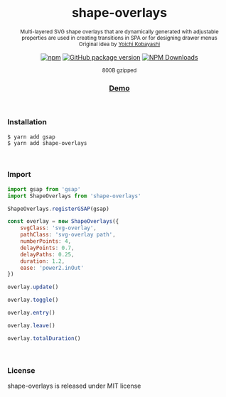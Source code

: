 <div align="center">
<br>

<h1>shape-overlays</h1>
<p><sup>Multi-layered SVG shape overlays that are dynamically generated with adjustable<br>
properties are used in creating transitions in SPA or for designing drawer menus<br>
Original idea by <a href="https://www.tplh.net/">Yoichi Kobayashi</a></sup></p>

[![npm](https://img.shields.io/npm/v/shape-overlays.svg?colorB=brightgreen)](https://www.npmjs.com/package/shape-overlays)
[![GitHub package version](https://img.shields.io/github/package-json/v/ux-ui-pro/shape-overlays.svg)](https://github.com/ux-ui-pro/shape-overlays)
[![NPM Downloads](https://img.shields.io/npm/dm/shape-overlays.svg?style=flat)](https://www.npmjs.org/package/shape-overlays)

<sup>800B gzipped</sup>
<h3><a href="https://codepen.io/ux-ui/pen/Jjervqg">Demo</a></h3>

</div>
<br>

### Installation
```
$ yarn add gsap
$ yarn add shape-overlays
```

<br>

### Import
```javascript
import gsap from 'gsap'
import ShapeOverlays from 'shape-overlays'

ShapeOverlays.registerGSAP(gsap)

const overlay = new ShapeOverlays({
	svgClass: 'svg-overlay',
	pathClass: 'svg-overlay path',
	numberPoints: 4,
	delayPoints: 0.7,
	delayPaths: 0.25,
	duration: 1.2,
	ease: 'power2.inOut'
})
```
```javascript
overlay.update()

overlay.toggle()

overlay.entry()

overlay.leave()

overlay.totalDuration()
```
<br>

### License
shape-overlays is released under MIT license
